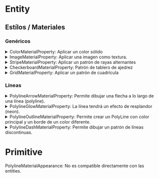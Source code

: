 # Entity

## Estílos / Materiales
### Genéricos

<details>
  <summary>ColorMaterialProperty: Aplicar un color sólido</summary>

```javascript
// Coordenadas para una línea que esté en Madrid
const positions = Cesium.Cartesian3.fromDegreesArray([
    -3.7038, 40.4168,  // Madrid centro
    -3.6883, 40.4295   // Otra posición cercana en Madrid
]);

// Añadir la entidad de polilínea con ColorMaterialProperty
viewer.entities.add({
    polyline: {
        positions: positions,
        width: 5,  // Ancho de la polilínea
        material: new Cesium.ColorMaterialProperty(Cesium.Color.RED)  // Color sólido rojo
    }
});

// Centrarse en la entidad creada
viewer.zoomTo(viewer.entities);
```

Ejemplo: https://codepen.io/AlvaroCodes/pen/bGXeywb
</details>

<details>
  <summary>ImageMaterialProperty: Aplicar una imagen como textura.</summary>

```javascript
// Coordenadas para una línea que esté en Madrid
const positions = Cesium.Cartesian3.fromDegreesArray([
    -3.7038, 40.4168,  // Madrid centro
    -3.6883, 40.4295   // Otra posición cercana en Madrid
]);

// Añadir la entidad de polilínea con ImageMaterialProperty
viewer.entities.add({
    polyline: {
        positions: positions,
        width: 10,  // Ancho de la polilínea
        material: new Cesium.ImageMaterialProperty({
            image: 'https://i.imgur.com/Gd6YzZq.png',  // URL de la imagen (una textura de rayas blancas y negras)
            repeat: new Cesium.Cartesian2(10.0, 1.0),  // Repetir la imagen a lo largo de la polilínea
            transparent: true  // Permitir transparencia en la imagen
        })
    }
});

// Centrarse en la entidad creada
viewer.zoomTo(viewer.entities);
```

Ejemplo: https://codepen.io/AlvaroCodes/pen/mdNEgYG

</details>

<details>
  <summary>StripeMaterialProperty: Aplicar un patrón de rayas alternantes</summary>

```javascript
// Coordenadas para una línea que esté en Madrid
const positions = Cesium.Cartesian3.fromDegreesArray([
    -3.7038, 40.4168,  // Madrid centro
    -3.6883, 40.4295   // Otra posición cercana en Madrid
]);

// Añadir la entidad de polilínea con StripeMaterialProperty
viewer.entities.add({
    polyline: {
        positions: positions,
        width: 5,  // Ancho de la polilínea
        material: new Cesium.StripeMaterialProperty({
            evenColor: Cesium.Color.YELLOW,   // Color de las rayas pares
            oddColor: Cesium.Color.BLACK,     // Color de las rayas impares
            repeat: 10,                       // Número de repeticiones del patrón a lo largo de la línea
            orientation: Cesium.StripeOrientation.HORIZONTAL  // Orientación de las rayas
        })
    }
});

// Centrarse en la entidad creada
viewer.zoomTo(viewer.entities);
```


Ejemplo: https://codepen.io/AlvaroCodes/pen/mdNEYOv
</details>

<details>
  <summary>CheckerboardMaterialProperty: Patrón de tablero de ajedrez</summary>

```javascript
// Coordenadas para una línea que esté en Madrid
const positions = Cesium.Cartesian3.fromDegreesArray([
    -3.7038, 40.4168,  // Madrid centro
    -3.6883, 40.4295   // Otra posición cercana en Madrid
]);

// Añadir la entidad de polilínea con CheckerboardMaterialProperty
viewer.entities.add({
    polyline: {
        positions: positions,
        width: 5,  // Ancho de la polilínea
        material: new Cesium.CheckerboardMaterialProperty({
            evenColor: Cesium.Color.WHITE,   // Color de los cuadros pares
            oddColor: Cesium.Color.BLACK,    // Color de los cuadros impares
            repeat: new Cesium.Cartesian2(10.0, 1.0)  // Número de repeticiones del patrón
        })
    }
});

// Centrarse en la entidad creada
viewer.zoomTo(viewer.entities);
```

Ejemplo: https://codepen.io/AlvaroCodes/pen/QWeERvj
</details>

<details>
  <summary>GridMaterialProperty: Aplicar un patrón de cuadrícula</summary>

```javascript
// Coordenadas para un polígono en Madrid
const polygonPositions = Cesium.Cartesian3.fromDegreesArray([
    -3.7038, 40.4168,  // Madrid centro
    -3.7038, 40.4268,  // Punto hacia el norte
    -3.6938, 40.4268,  // Punto hacia el este
    -3.6938, 40.4168   // Punto hacia el sur
]);

// Añadir el polígono con GridMaterialProperty
viewer.entities.add({
    polygon: {
        hierarchy: polygonPositions,
        material: new Cesium.GridMaterialProperty({
            color: Cesium.Color.YELLOW,  // Color de las líneas de la cuadrícula
            cellAlpha: 0.2,  // Transparencia de las celdas
            lineCount: new Cesium.Cartesian2(8, 8),  // Número de líneas en X e Y
            lineThickness: new Cesium.Cartesian2(1.0, 1.0),  // Grosor de las líneas de la cuadrícula
            lineOffset: new Cesium.Cartesian2(0.0, 0.0)  // Desplazamiento de las líneas
        })
    }
});

// Centrarse en la entidad creada
viewer.zoomTo(viewer.entities);
```

  Ejemplo: https://codepen.io/AlvaroCodes/pen/eYqzaRW
  
</details>


### Líneas

<details>
  <summary>PolylineArrowMaterialProperty: Permite dibujar una flecha a lo largo de una línea (polyline).</summary>

```javascript
// Coordenadas para una línea que esté en Madrid
const positions = Cesium.Cartesian3.fromDegreesArray([
    -3.7038, 40.4168,  // Madrid centro
    -3.6883, 40.4295   // Otra posición cercana en Madrid
]);

viewer.entities.add({
    polyline: {
        positions: positions,
        width: 5,
        material: new Cesium.PolylineArrowMaterialProperty(Cesium.Color.RED)  // Color rojo para la flecha
    }
});

viewer.zoomTo(viewer.entities);
```

Ejemplo: https://codepen.io/AlvaroCodes/pen/KKOMYBO
  
</details>

<details>
  <summary>PolylineGlowMaterialProperty: La línea tendrá un efecto de resplandor (neon).</summary>

```javascript
// Coordenadas para una línea que esté en Madrid
const positions = Cesium.Cartesian3.fromDegreesArray([
    -3.7038, 40.4168,  // Madrid centro
    -3.6883, 40.4295   // Otra posición cercana en Madrid
]);

viewer.entities.add({
    polyline: {
        positions: positions,
        width: 10,  // Ancho de la línea
        material: new Cesium.PolylineGlowMaterialProperty({
            glowPower: 0.3,      // Intensidad del resplandor
            color: Cesium.Color.BLUE  // Color del resplandor (azul)
        })
    }
});

viewer.zoomTo(viewer.entities);
```
  
Ejemplo: https://codepen.io/AlvaroCodes/pen/gOVMyZd

</details>

<details>
  <summary>PolylineOutlineMaterialProperty: Permite crear un PolyLine con color principal y un borde de un color diferente.</summary>


```javascript
// Coordenadas para una línea que esté en Madrid
const positions = Cesium.Cartesian3.fromDegreesArray([
    -3.7038, 40.4168,  // Madrid centro
    -3.6883, 40.4295   // Otra posición cercana en Madrid
]);

// Añadir la entidad de polilínea con PolylineOutlineMaterialProperty
viewer.entities.add({
    polyline: {
        positions: positions,
        width: 5,  // Ancho de la polilínea
        material: new Cesium.PolylineOutlineMaterialProperty({
            color: Cesium.Color.YELLOW,      // Color principal de la polilínea
            outlineWidth: 2,                 // Ancho del borde de la polilínea
            outlineColor: Cesium.Color.BLACK // Color del borde
        })
    }
});

// Centrarse en la entidad creada
viewer.zoomTo(viewer.entities);
```
</details>

<details>
  <summary>PolylineDashMaterialProperty: Permite dibujar un patrón de líneas discontinuas.</summary>


```javascript
viewer.entities.add({
  name: 'Línea Discontinua en Madrid',
  polyline: {
    positions: positions,
    width: 5, // Ancho de la línea
    material: new Cesium.PolylineDashMaterialProperty({
          color: Cesium.Color.YELLOW,
         dashLength: 16, // Longitud de los guiones
      gapColor: Cesium.Color.TRANSPARENT // Color del espacio entre guiones
    })
  }
});
```

Ejemplo: https://codepen.io/AlvaroCodes/pen/GRVqeaE
https://cesium.com/learn/cesiumjs/ref-doc/PolylineDashMaterialProperty.html
</details>

# Primitive

PolylineMaterialAppearance: No es compatible directamente con las entities.





